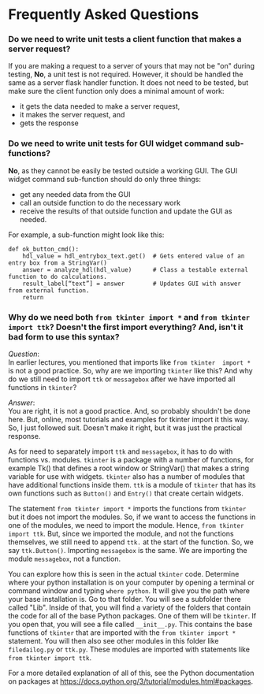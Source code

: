 # Frequently Asked Questions

### Do we need to write unit tests a client function that makes a server request?
If you are making a request to a server of yours that may not be "on" during
testing, **No**, a unit test is not required.  However, it should be handled
the same as a server flask handler function.  It does not need to be tested, 
but make sure the client function only does a minimal amount of work:
   * it gets the data needed to make a server request, 
   * it makes the server request, and
   * gets the response


### Do we need to write unit tests for GUI widget command sub-functions?
**No**, as they cannot be easily be tested outside a working GUI.  The GUI
widget command sub-function should do only three things:  
   * get any needed data from the GUI
   * call an outside function to do the necessary work
   * receive the results of that outside function and update the GUI as needed.  

For example, a sub-function might look like this:

    def ok_button_cmd():
        hdl_value = hdl_entrybox_text.get()  # Gets entered value of an entry box from a StringVar()
        answer = analyze_hdl(hdl_value)      # Class a testable external function to do calculations. 
        result_label[“text”] = answer        # Updates GUI with answer from external function.
        return

### Why do we need both `from tkinter import *` and `from tkinter import ttk`?  Doesn't the first import everything?  And, isn't it bad form to use this syntax? 
*Question*:  
In earlier lectures, you mentioned that imports like `from tkinter 
import *` is not a good practice.  So, why are we importing `tkinter` like 
this? And why do we still need to import `ttk` or `messagebox` after we have
imported all functions in `tkinter`?

*Answer*:  
You are right, it is not a good practice. And, so probably shouldn't 
be done here. But, online, most tutorials and examples for tkinter import it 
this way. So, I just followed suit. Doesn't make it right, but it was just the 
practical response.

As for need to separately import `ttk` and `messagebox`, it has to do with 
functions vs. modules. `tkinter` is a package with a number of functions, for 
example Tk() that defines a root window or StringVar() that makes a string 
variable for use with widgets. `tkinter` also has a number of modules that 
have additional functions inside them. `ttk` is a module of `tkinter` that has 
its own functions such as `Button()` and `Entry()` that create certain widgets.

The statement `from tkinter import *` imports the functions from `tkinter` but 
it does not import the modules. So, if we want to access the functions in one 
of the modules, we need to import the module. Hence, `from tkinter import ttk`. 
But, since we imported the module, and not the functions themselves, we still 
need to append `ttk.` at the start of the function. So, we say 
`ttk.Button()`. Importing `messagebox` is the same. We are importing the module 
`messagebox`, not a function.

You can explore how this is seen in the actual `tkinter` code.  Determine where 
your python installation is on your computer by opening a terminal or command 
window and typing `where python`. It will give you the path where your base 
installation is. Go to that folder. You will see a subfolder there called 
"Lib". Inside of that, you will find a variety of the folders that contain the 
code for all of the base Python packages. One of them will be `tkinter`. If you 
open that, you will see a file called `__init__.py`. This contains the base 
functions of `tkinter` that are imported with the `from tkinter import *` 
statement. You will then also see other modules in this folder like 
`filedailog.py` or `ttk.py`. These modules are imported with statements like
`from tkinter import ttk`.

For a more detailed explanation of all of this, see the Python documentation 
on packages at <https://docs.python.org/3/tutorial/modules.html#packages>.
